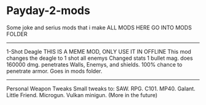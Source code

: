 # Payday-2-mods
Some joke and serius mods that i make
ALL MODS HERE GO INTO MODS FOLDER
___________________________________
1-Shot Deagle
THIS IS A MEME MOD, ONLY USE IT IN OFFLINE
This mod changes the deagle to 1 shot all enemys
Changed stats
1 bullet mag.
does 160000 dmg.
penetrates Walls, Enemys, and shields.
100% chance to penetrate armor.
Goes in mods folder.
___________________________________
Personal Weapon Tweaks
Small tweaks to:
SAW.
RPG.
C101.
MP40.
Galant.
Little Friend.
Microgun.
Vulkan minigun.
(More in the future)
